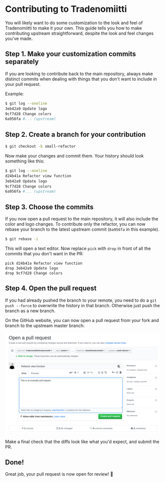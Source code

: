 # Contributing to Tradenomiitti

You will likely want to do some customization to the look and feel of Tradenomiitti to make it your own. This guide tells you how to make contributing upstream straightforward, despite the look and feel changes you've made.


## Step 1. Make your customization commits separately

If you are looking to contribute back to the main repository, always make distinct commits when dealing with things that you don't want to include in your pull request.

Example:
```sh
$ git log --oneline
3eb42a9 Update logo
9cf7d28 Change colors
6a956fa #... (upstream)
```


## Step 2. Create a branch for your contribution

```sh
$ git checkout -b small-refactor
```

Now make your changes and commit them. Your history should look something like this:

```sh
$ git log --oneline
d24b41a Refactor view function
3eb42a9 Update logo
9cf7d28 Change colors
6a956fa #... (upstream)
```

## Step 3. Choose the commits

If you now open a pull request to the main repository, it will also include the color and logo changes. To contribute only the refactor, you can now rebase your branch to the latest upstream commit (`6a956fa` in this example).

```sh
$ git rebase -i
```

This will open a text editor. Now replace `pick` with `drop` in front of all the commits that you don't want in the PR:

```plaintext
pick d24b41a Refactor view function
drop 3eb42a9 Update logo
drop 9cf7d28 Change colors
```

## Step 4. Open the pull request

If you had already pushed the branch to your remote, you need to do a `git push --force` to overwrite the history in that branch. Otherwise just push the branch as a new branch.

On the GitHub website, you can now open a pull request from your fork and branch to the upstream master branch:

![Screenshot of the GitHub UI](doc/contributing-pr.png)

Make a final check that the diffs look like what you'd expect, and submit the PR.

## Done!

Great job, your pull request is now open for review! :tada:
